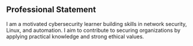 ## Professional Statement

I am a motivated cybersecurity learner building skills in network security, Linux, and automation. I aim to contribute to securing organizations by applying practical knowledge and strong ethical values.
